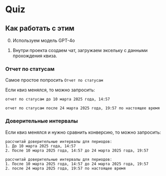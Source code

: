 # Quiz

## Как работать с этим

0. Используем модель GPT-4o

1. Внутри проекта создаем чат, загружаем эксельку с данными прохождения квиза.

### Отчет по статусам

Самое простое попросить ```Отчет по статусам```

Если квиз менялся, то можно запросить: 

```отчет по статусам до 10 марта 2025 года, 14:57```

```отчет по статусам после 24 марта 2025 года, 19:57 по настоящее время```

### Доверительные интервалы

Если квиз менялся и нужно сравнить конверсию, то можно запросить:

```
рассчитай доверительные интервалы для периодов:
1. До 10 марта 2025 года, 14:57
2. После 10 марта 2025 года, 14:57 до 24 марта 2025 года, 19:57
```

```
рассчитай доверительные интервалы для периодов:
1. После 10 марта 2025 года, 14:57 до 24 марта 2025 года, 19:57
2. после 24 марта 2025 года, 19:57 по настоящее время
```

